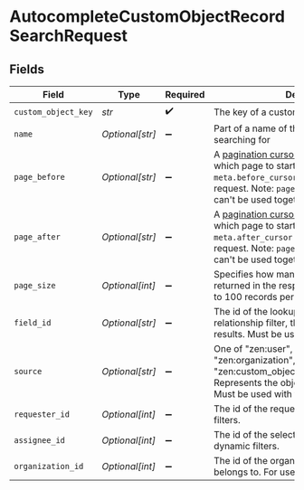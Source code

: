 # AutocompleteCustomObjectRecordSearchRequest


## Fields

| Field                                                                                                                                                                                                                                                                                                               | Type                                                                                                                                                                                                                                                                                                                | Required                                                                                                                                                                                                                                                                                                            | Description                                                                                                                                                                                                                                                                                                         | Example                                                                                                                                                                                                                                                                                                             |
| ------------------------------------------------------------------------------------------------------------------------------------------------------------------------------------------------------------------------------------------------------------------------------------------------------------------- | ------------------------------------------------------------------------------------------------------------------------------------------------------------------------------------------------------------------------------------------------------------------------------------------------------------------- | ------------------------------------------------------------------------------------------------------------------------------------------------------------------------------------------------------------------------------------------------------------------------------------------------------------------- | ------------------------------------------------------------------------------------------------------------------------------------------------------------------------------------------------------------------------------------------------------------------------------------------------------------------- | ------------------------------------------------------------------------------------------------------------------------------------------------------------------------------------------------------------------------------------------------------------------------------------------------------------------- |
| `custom_object_key`                                                                                                                                                                                                                                                                                                 | *str*                                                                                                                                                                                                                                                                                                               | :heavy_check_mark:                                                                                                                                                                                                                                                                                                  | The key of a custom object                                                                                                                                                                                                                                                                                          | car                                                                                                                                                                                                                                                                                                                 |
| `name`                                                                                                                                                                                                                                                                                                              | *Optional[str]*                                                                                                                                                                                                                                                                                                     | :heavy_minus_sign:                                                                                                                                                                                                                                                                                                  | Part of a name of the record you are searching for                                                                                                                                                                                                                                                                  |                                                                                                                                                                                                                                                                                                                     |
| `page_before`                                                                                                                                                                                                                                                                                                       | *Optional[str]*                                                                                                                                                                                                                                                                                                     | :heavy_minus_sign:                                                                                                                                                                                                                                                                                                  | A [pagination cursor](/documentation/api-basics/pagination/paginating-through-lists-using-cursor-pagination) that tells the endpoint which page to start on. It should be a `meta.before_cursor` value from a previous request. Note: `page[before]` and `page[after]` can't be used together in the same request.<br/> |                                                                                                                                                                                                                                                                                                                     |
| `page_after`                                                                                                                                                                                                                                                                                                        | *Optional[str]*                                                                                                                                                                                                                                                                                                     | :heavy_minus_sign:                                                                                                                                                                                                                                                                                                  | A [pagination cursor](/documentation/api-basics/pagination/paginating-through-lists-using-cursor-pagination) that tells the endpoint which page to start on. It should be a `meta.after_cursor` value from a previous request. Note: `page[before]` and `page[after]` can't be used together in the same request.<br/> |                                                                                                                                                                                                                                                                                                                     |
| `page_size`                                                                                                                                                                                                                                                                                                         | *Optional[int]*                                                                                                                                                                                                                                                                                                     | :heavy_minus_sign:                                                                                                                                                                                                                                                                                                  | Specifies how many records should be returned in the response. You can specify up to 100 records per page.<br/>                                                                                                                                                                                                     |                                                                                                                                                                                                                                                                                                                     |
| `field_id`                                                                                                                                                                                                                                                                                                          | *Optional[str]*                                                                                                                                                                                                                                                                                                     | :heavy_minus_sign:                                                                                                                                                                                                                                                                                                  | The id of the lookup field. If the field has a relationship filter, the filter is applied to the results. Must be used with `source` param.<br/>                                                                                                                                                                    |                                                                                                                                                                                                                                                                                                                     |
| `source`                                                                                                                                                                                                                                                                                                            | *Optional[str]*                                                                                                                                                                                                                                                                                                     | :heavy_minus_sign:                                                                                                                                                                                                                                                                                                  | One of "zen:user", "zen:ticket", "zen:organization", or "zen:custom_object:CUSTOM_OBJECT_KEY". Represents the object `field_id` belongs to. Must be used with field_id param.<br/>                                                                                                                                  |                                                                                                                                                                                                                                                                                                                     |
| `requester_id`                                                                                                                                                                                                                                                                                                      | *Optional[int]*                                                                                                                                                                                                                                                                                                     | :heavy_minus_sign:                                                                                                                                                                                                                                                                                                  | The id of the requester. For use with dynamic filters.<br/>                                                                                                                                                                                                                                                         | 264817272                                                                                                                                                                                                                                                                                                           |
| `assignee_id`                                                                                                                                                                                                                                                                                                       | *Optional[int]*                                                                                                                                                                                                                                                                                                     | :heavy_minus_sign:                                                                                                                                                                                                                                                                                                  | The id of the selected assignee. For use with dynamic filters.<br/>                                                                                                                                                                                                                                                 | 7334148660734                                                                                                                                                                                                                                                                                                       |
| `organization_id`                                                                                                                                                                                                                                                                                                   | *Optional[int]*                                                                                                                                                                                                                                                                                                     | :heavy_minus_sign:                                                                                                                                                                                                                                                                                                  | The id of the organization the requester belongs to. For use with dynamic filters.<br/>                                                                                                                                                                                                                             | 5633330889598                                                                                                                                                                                                                                                                                                       |